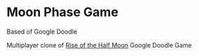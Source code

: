 # Moon Phase Game
Based of Google Doodle

Multiplayer clone of [Rise of the Half Moon](https://doodles.google/doodle/rise-of-the-half-moon/) Google Doodle Game
